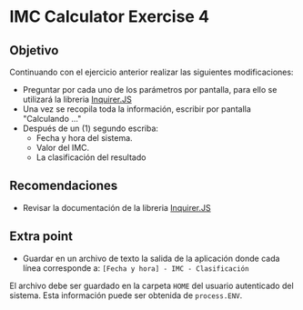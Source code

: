 # IMC Calculator Exercise 4

## Objetivo

Continuando con el ejercicio anterior realizar las siguientes modificaciones:

* Preguntar por cada uno de los parámetros por pantalla, para ello se utilizará la libreria [Inquirer.JS](https://github.com/SBoudrias/Inquirer.js/)
* Una vez se recopila toda la información, escribir por pantalla "Calculando ..."
* Después de un (1) segundo escriba:
  * Fecha y hora del sistema.
  * Valor del IMC.
  * La clasificación del resultado

## Recomendaciones

* Revisar la documentación de la libreria [Inquirer.JS](https://github.com/SBoudrias/Inquirer.js/) 

## Extra point

* Guardar en un archivo de texto la salida de la aplicación donde cada línea corresponde a:
`[Fecha y hora] - IMC - Clasificación`

El archivo debe ser guardado en la carpeta `HOME` del usuario autenticado del sistema. Esta información puede ser obtenida de `process.ENV`.